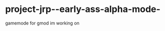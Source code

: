 project-jrp--early-ass-alpha-mode-
==================================

gamemode for gmod im working on
